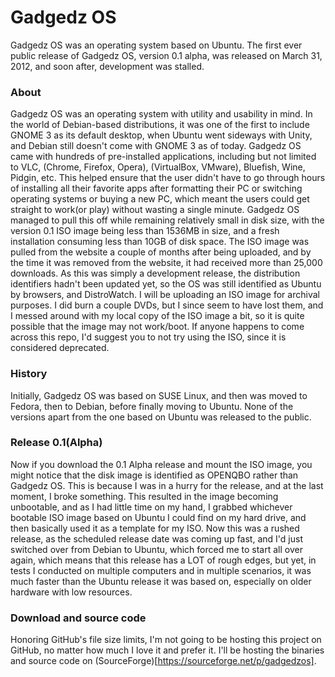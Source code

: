 Gadgedz OS
=========

Gadgedz OS was an operating system based on Ubuntu. The first ever public release of Gadgedz OS, version 0.1 alpha, was released on March 31, 2012, and soon after, development was stalled. 

### About

Gadgedz OS was an operating system with utility and usability in mind. In the world of Debian-based distributions, it was one of the first to include GNOME 3 as its default desktop, when Ubuntu went sideways with Unity, and Debian still doesn't come with GNOME 3 as of today. Gadgedz OS came with hundreds of pre-installed applications, including but not limited to VLC, (Chrome, Firefox, Opera), (VirtualBox, VMware), Bluefish, Wine, Pidgin, etc. This helped ensure that the user didn't have to go through hours of installing all their favorite apps after formatting their PC or switching operating systems or buying a new PC, which meant the users could get straight to work(or play) without wasting a single minute. Gadgedz OS managed to pull this off while remaining relatively small in disk size, with the version 0.1 ISO image being less than 1536MB in size, and a fresh installation consuming less than 10GB of disk space. The ISO image was pulled from the website a couple of months after being uploaded, and by the time it was removed from the website, it had received more than 25,000 downloads. As this was simply a development release, the distribution identifiers hadn't been updated yet, so the OS was still identified as Ubuntu by browsers, and DistroWatch. I will be uploading an ISO image for archival purposes. I did burn a couple DVDs, but I since seem to have lost them, and I messed around with my local copy of the ISO image a bit, so it is quite possible that the image may not work/boot. If anyone happens to come across this repo, I'd suggest you to not try using the ISO, since it is considered deprecated.

### History

Initially, Gadgedz OS was based on SUSE Linux, and then was moved to Fedora, then to Debian, before finally moving to Ubuntu. None of the versions apart from the one based on Ubuntu was released to the public. 

### Release 0.1(Alpha)

Now if you download the 0.1 Alpha release and mount the ISO image, you might notice that the disk image is identified as OPENQBO rather than Gadgedz OS. This is because I was in a hurry for the release, and at the last moment, I broke something. This resulted in the image becoming unbootable, and as I had little time on my hand, I grabbed whichever bootable ISO image based on Ubuntu I could find on my hard drive, and then basically used it as a template for my ISO. Now this was a rushed release, as the scheduled release date was coming up fast, and I'd just switched over from Debian to Ubuntu, which forced me to start all over again, which means that this release has a LOT of rough edges, but yet, in tests I conducted on multiple computers and in multiple scenarios, it was much faster than the Ubuntu release it was based on, especially on older hardware with low resources.

### Download and source code

Honoring GitHub's file size limits, I'm not going to be hosting this project on GitHub, no matter how much I love it and prefer it. I'll be hosting the binaries and source code on (SourceForge)[https://sourceforge.net/p/gadgedzos]. 
